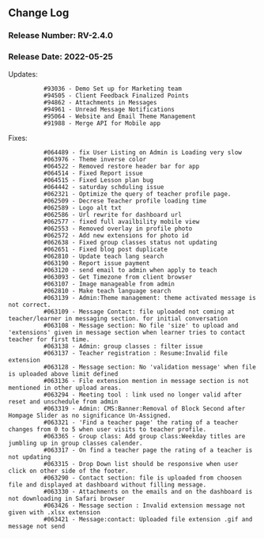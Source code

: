 

## Change Log

### Release Number: RV-2.4.0
### Release Date: 2022-05-25


Updates:

              #93036 - Demo Set up for Marketing team
              #94505 - Client Feedback Finalized Points
              #94862 - Attachments in Messages
              #94961 - Unread Message Notifications
              #95064 - Website and Email Theme Management
              #91988 - Merge API for Mobile app

Fixes:

              #064489 - fix User Listing on Admin is Loading very slow
              #063976 - Theme inverse color
              #064522 - Removed restore header bar for app
              #064514 - Fixed Report issue
              #064515 - Fixed Lesson plan bug
              #064442 - saturday schduling issue
              #062321 - Optimize the query of teacher profile page.
              #062509 - Decrese Teacher profile loading time
              #062589 - Logo alt txt
              #062586 - Url rewrite for dashboard url
              #062577 - fixed full availbility mobile view
              #062553 - Removed overlay in profile photo
              #062572 - Add new extensions for photo id
              #062638 - Fixed group classes status not updating
              #062651 - Fixed blog post duplicate
              #062810 - Update teach lang search
              #063190 - Report issue payment
              #063120 - send email to admin when apply to teach
              #063093 - Get Timezone from client browser
              #063107 - Image manageable from admin
              #062810 - Make teach language search
              #063139 - Admin:Theme management: theme activated message is not correct.
              #063109 - Message Contact: file uploaded not coming at teacher/learner in messaging section. for initial conversation
              #063108 - Message section: No file 'size' to upload and 'extensions' given in message section when learner tries to contact teacher for first time.
              #063138 - Admin: group classes : filter issue
              #063137 - Teacher registration : Resume:Invalid file extension
              #063128 - Message section: No 'validation message' when file is uploaded above limit defined
              #063136 - File extension mention in message section is not mentioned in other upload areas. 
              #063294 - Meeting tool : link used no longer valid after reset and unschedule from admin 
              #063319 - Admin: CMS:Banner:Removal of Block Second after Hompage Slider as no significance Un-Assigned.
              #063321 - 'Find a teacher page' the rating of a teacher changes from 0 to 5 when user visits to teacher profile.
              #063365 - Group class: Add group class:Weekday titles are jumbling up in group classes calender.
              #063317 - On find a teacher page the rating of a teacher is not updating 
              #063315 - Drop Down list should be responsive when user click on other side of the footer.
              #063290 - Contact section: file is uploaded from choosen file and displayed at dashboard without filling message.
              #063330 - Attachments on the emails and on the dashboard is not downloading in Safari browser 
              #063426 - Message section : Invalid extension message not given with .xlsx extension
              #063421 - Message:contact: Uploaded file extension .gif and message not send 

